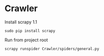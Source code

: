 # Crawler


Install scrapy 1.1

`sudo pip install scrapy`

Run from project root

`scrapy runspider Crawler/spiders/general.py`
